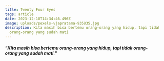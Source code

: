 ```yaml
---
title: Twenty Four Eyes
tags: article
date: 2023-12-18T14:34:46.496Z
image: uploads/pexels-vjapratama-935835.jpg
description: Kita masih bisa bertemu orang-orang yang hidup, tapi tidak
  orang-orang yang sudah mati
---
```

##### *"Kita masih bisa bertemu orang-orang yang hidup, tapi tidak orang-orang yang sudah mati."*
